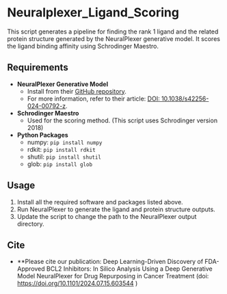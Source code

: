 # Neuralplexer_Ligand_Scoring

This script generates a pipeline for finding the rank 1 ligand and the related protein structure generated by the NeuralPlexer generative model. It scores the ligand binding affinity using Schrodinger Maestro.

## Requirements

- **NeuralPlexer Generative Model**
  - Install from their [GitHub repository](https://github.com/zrqiao/NeuralPLexer).
  - For more information, refer to their article: [DOI: 10.1038/s42256-024-00792-z](https://doi.org/10.1038/s42256-024-00792-z).
- **Schrodinger Maestro**
  - Used for the scoring method. (This script uses Schrodinger version 2018)
- **Python Packages**
  - numpy: `pip install numpy`
  - rdkit: `pip install rdkit`
  - shutil: `pip install shutil`
  - glob: `pip install glob`

## Usage

1. Install all the required software and packages listed above.
2. Run NeuralPlexer to generate the ligand and protein structure outputs.
3. Update the script to change the path to the NeuralPlexer output directory.

## Cite 

- **Please cite our publication: Deep Learning-Driven Discovery of FDA-Approved BCL2 Inhibitors: In Silico Analysis Using a Deep Generative Model NeuralPlexer for Drug Repurposing in Cancer Treatment (doi: https://doi.org/10.1101/2024.07.15.603544
)
